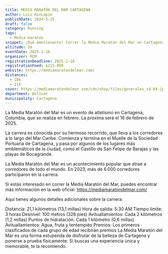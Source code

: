 ```yaml
---
title: MEDIA MARATÓN DEL MAR CARTAGENA
author: Luis Hincapie
publishDate: 2024-3-25
draft: false 
category: Running
tags:
  - Media maratón
snippet: ¡Qué emocionante! Correr la Media Maratón del Mar en Cartagena de Indias es una experiencia increíble que combina el desafío deportivo con la belleza de la ciudad y sus paisajes marítimos.
altitude: 2m
eventDate: 2025-2-16
organizer: MCM
registrationDeadline: 2025-2-16
registrationFeed: $215.000
website: https://mediamaratondelmar.com/
distances:
  - 10k
  - 21k
cover: https://mediamaratondelmar.com/cdn/shop/files/generales_sd-84.jpg?v=1708527419
department: Bolívar
municipality: Cartagena
---
```


La Media Maratón del Mar es un evento de atletismo en Cartagena, Colombia, que se realiza en febrero. La próxima será el
16 de febrero de 2025.

La carrera es conocida por su hermoso recorrido, que lleva a los corredores a lo largo del Mar Caribe. Comienza y
termina en el Muelle de la Sociedad Portuaria de Cartagena, y pasa por algunos de los lugares más emblemáticos de la
ciudad, como el Castillo de San Felipe de Barajas y las playas de Bocagrande.

La Media Maratón del Mar es un acontecimiento popular que atrae a corredores de todo el mundo. En 2023, más de 6.000
corredores participaron en la carrera.

Si estás interesado en correr la Media Maratón del Mar, puedes encontrar más información en la web
oficial: https://mediamaratondelmar.com/

Aquí tienes algunos detalles adicionales sobre la carrera:

Distancia: 21,1 kilómetros (13,1 millas)
Hora de salida: 5:30 AM
Tiempo límite: 3 horas
Desnivel: 100 metros (328 pies)
Avituallamientos: Cada 2 kilómetros (1,2 millas)
Puntos de hidratación: Cada 1 kilómetro (0,6 millas)
Avituallamientos: Agua, fruta y tentempiés
Premios: Los primeros clasificados de cada grupo de edad recibirán premios
La Media Maratón del Mar es una forma estupenda de disfrutar de la belleza de Cartagena y ponerse a prueba físicamente.
Si buscas una experiencia única y memorable, te la recomiendo.
